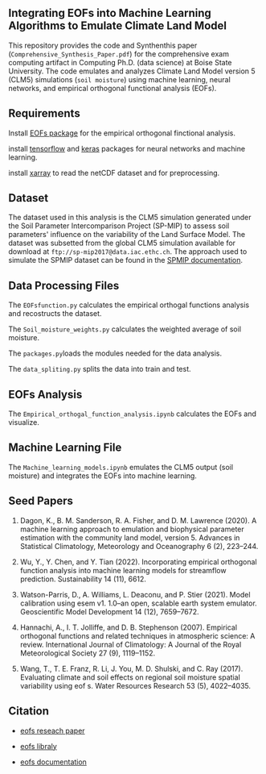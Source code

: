  Integrating EOFs into Machine Learning Algorithms to Emulate Climate Land Model
 --------------------------
 This repository provides the code and Synthenthis paper (`Comprehensive_Synthesis_Paper.pdf`) for the comprehensive exam computing artifact in Computing Ph.D. (data science) at Boise State University. The code emulates and analyzes Climate Land Model version 5 (CLM5) simulations (`soil moisture`) using machine learning, neural networks, and empirical orthogonal functional analysis (EOFs). 

 

 Requirements
 -------------
 Install [EOFs package](https://github.com/ajdawson/eofs) for the empirical orthogonal finctional analysis.
 
 install [tensorflow](https://www.tensorflow.org/) and [keras](https://keras.io/) packages for neural networks and machine learning.
 
 install [xarray](http://xarray.pydata.org) to read the netCDF dataset and for preprocessing.
 
 Dataset
 -------
 The dataset used in this analysis is the CLM5 simulation generated under the Soil Parameter Intercomparison Project (SP-MIP) to assess soil parameters' influence on the variability of the Land Surface Model. The dataset was subsetted from the global CLM5 simulation available for download at `ftp://sp-mip2017@data.iac.ethc.ch`. The approach used to simulate the SPMIP dataset can be found in the [SPMIP documentation](https://www.gewexevents.org/wp-content/uploads/GLASS2017_SP-MIP_Protocol.pdfhttps://www.gewexevents.org/wp-content/uploads/GLASS2017_SP-MIP_Protocol.pdf). 
 
 Data Processing Files
 ----------------------
 The `EOFsfunction.py` calculates the empirical orthogal functions analysis and recostructs the dataset.
 
 The `Soil_moisture_weights.py` calculates the weighted average of soil moisture.
 
 The `packages.py`loads the modules needed for the data analysis.
 
 The `data_spliting.py` splits the data into train and test.
 
EOFs Analysis
--------------
The `Empirical_orthogal_function_analysis.ipynb` calculates the EOFs and visualize.

Machine Learning File
---------------------
The `Machine_learning_models.ipynb` emulates the CLM5 output (soil moisture) and integrates the EOFs into machine learning.

Seed Papers
------------
1. Dagon, K., B. M. Sanderson, R. A. Fisher, and D. M. Lawrence (2020). A machine learning
approach to emulation and biophysical parameter estimation with the community land model,
version 5. Advances in Statistical Climatology, Meteorology and Oceanography 6 (2), 223–244.

2. Wu, Y., Y. Chen, and Y. Tian (2022). Incorporating empirical orthogonal function analysis into
machine learning models for streamflow prediction. Sustainability 14 (11), 6612.

3. Watson-Parris, D., A. Williams, L. Deaconu, and P. Stier (2021). Model calibration using esem
v1. 1.0–an open, scalable earth system emulator. Geoscientific Model Development 14 (12),
7659–7672.

4. Hannachi, A., I. T. Jolliffe, and D. B. Stephenson (2007). Empirical orthogonal functions and
related techniques in atmospheric science: A review. International Journal of Climatology: A
Journal of the Royal Meteorological Society 27 (9), 1119–1152.

5. Wang, T., T. E. Franz, R. Li, J. You, M. D. Shulski, and C. Ray (2017). Evaluating climate and soil
effects on regional soil moisture spatial variability using eof s. Water Resources Research 53 (5),
4022–4035.

Citation
---------
- [eofs reseach paper](http://doi.org/10.5334/jors.122)

- [eofs libraly](http://dx.doi.org/10.5281/zenodo.46871)
- [eofs documentation](http://ajdawson.github.io/eof2/eofs.html)
